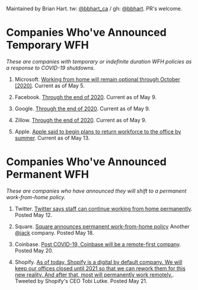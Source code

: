 
Maintained by Brian Hart. tw: [@bbhart_ca](https://twitter.com/bbhart_ca) / gh: [@bbhart](http://github.com/bbhart). PR's welcome.

Companies Who've Announced Temporary WFH
=========================================
_These are companies with temporary or indefinite duration WFH policies as a response to COVID-19 shutdowns._

1. Microsoft. [Working from home will remain optional through October [2020]](https://www.geekwire.com/2020/microsoft-updates-wfh-policy-allows-employees-work-remotely-october/). Current as of May 5.

1. Facebook. [Through the end of 2020](https://variety.com/2020/digital/news/google-facebook-work-from-home-2020-1234602700/). Current as of May 9.

1. Google. [Through the end of 2020](https://variety.com/2020/digital/news/google-facebook-work-from-home-2020-1234602700/). Current as of May 9.

1. Zillow. [Through the end of 2020](https://www.geekwire.com/2020/zillow-approves-remote-work-policy-rest-2020-ceo-says-views-wfh-turned-upside/). Current as of May 9.

1. Apple. [Apple said to begin plans to return workforce to the office by summer](https://www.cnet.com/news/apple-said-to-begin-plans-to-return-workforce-to-the-office-by-summer/). Current as of May 13.

Companies Who've Announced Permanent WFH
========================================
_These are companies who have announced they will shift to a permanent work-from-home policy._

1. Twitter. [Twitter says staff can continue working from home permanently](https://techcrunch.com/2020/05/12/twitter-says-staff-can-continue-working-from-home-permanently/). Posted May 12.

1. Square. [Square announces permanent work-from-home policy](https://www.theverge.com/2020/5/18/21261798/square-employees-work-from-home-remote-premanent-policy-ceo.) Another [@jack](https://twitter.com/jack) company. Posted May 18.

1. Coinbase. [Post COVID-19, Coinbase will be a remote-first company](https://blog.coinbase.com/post-covid-19-coinbase-will-be-a-remote-first-company-cdac6e621df7). Posted May 20.

1. Shopify. [As of today, Shopify is a digital by default company. We will keep our offices closed until 2021 so that we can rework them for this new reality. And after that, most will permanently work remotely.](https://twitter.com/tobi/status/1263483496087064579). Tweeted by Shopify's CEO Tobi Lutke. Posted May 21. 
